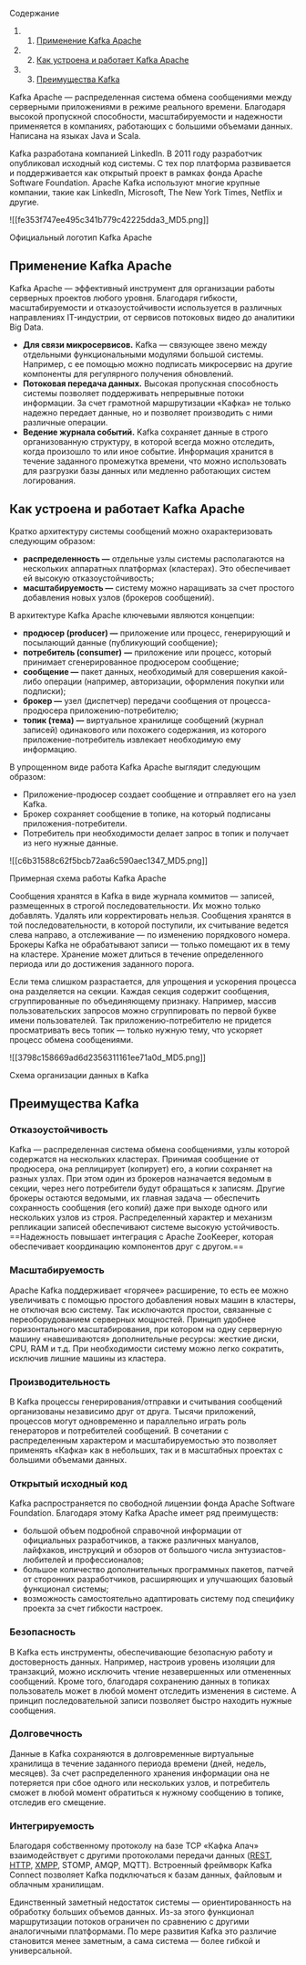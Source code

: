 Содержание

1. 1. [Применение Kafka Apache](https://blog.skillfactory.ru/glossary/kafka-apache/#применение-kafka-apache)
2. 2. [Как устроена и работает Kafka Apache](https://blog.skillfactory.ru/glossary/kafka-apache/#как-устроена-и-работает-kafka-apache)
3. 3. [Преимущества Kafka](https://blog.skillfactory.ru/glossary/kafka-apache/#преимущества-kafka)

Kafka Apache — распределенная система обмена сообщениями между серверными приложениями в режиме реального времени. Благодаря высокой пропускной способности, масштабируемости и надежности применяется в компаниях, работающих с большими объемами данных. Написана на языках Java и Scala.

Kafka разработана компанией LinkedIn. В 2011 году разработчик опубликовал исходный код системы. С тех пор платформа развивается и поддерживается как открытый проект в рамках фонда Apache Software Foundation. Apache Kafka используют многие крупные компании, такие как LinkedIn, Microsoft, The New York Times, Netflix и другие.

![[fe353f747ee495c341b779c42225dda3_MD5.png]]

Официальный логотип Kafka Apache
## Применение Kafka Apache

Kafka Apache — эффективный инструмент для организации работы серверных проектов любого уровня. Благодаря гибкости, масштабируемости и отказоустойчивости используется в различных направлениях IT-индустрии, от сервисов потоковых видео до аналитики Big Data.

- **Для связи микросервисов.** Kafka — связующее звено между отдельными функциональными модулями большой системы. Например, с ее помощью можно подписать микросервис на другие компоненты для регулярного получения обновлений.
- **Потоковая передача данных.** Высокая пропускная способность системы позволяет поддерживать непрерывные потоки информации. За счет грамотной маршрутизации «Кафка» не только надежно передает данные, но и позволяет производить с ними различные операции.
- **Ведение журнала событий.** Kafka сохраняет данные в строго организованную структуру, в которой всегда можно отследить, когда произошло то или иное событие. Информация хранится в течение заданного промежутка времени, что можно использовать для разгрузки базы данных или медленно работающих систем логирования.

## Как устроена и работает Kafka Apache

Кратко архитектуру системы сообщений можно охарактеризовать следующим образом:

- **распределенность —** отдельные узлы системы располагаются на нескольких аппаратных платформах (кластерах). Это обеспечивает ей высокую отказоустойчивость;
- **масштабируемость —** систему можно наращивать за счет простого добавления новых узлов (брокеров сообщений).

В архитектуре Kafka Apache ключевыми являются концепции:

- **продюсер (producer) —** приложение или процесс, генерирующий и посылающий данные (публикующий сообщение);
- **потребитель (consumer)** **—** приложение или процесс, который принимает сгенерированное продюсером сообщение;
- **сообщение —** пакет данных, необходимый для совершения какой-либо операции (например, авторизации, оформления покупки или подписки);
- **брокер —** узел (диспетчер) передачи сообщения от процесса-продюсера приложению-потребителю;
- **топик (тема)** **—** виртуальное хранилище сообщений (журнал записей) одинакового или похожего содержания, из которого приложение-потребитель извлекает необходимую ему информацию.

В упрощенном виде работа Kafka Apache выглядит следующим образом:

- Приложение-продюсер создает сообщение и отправляет его на узел Kafka.
- Брокер сохраняет сообщение в топике, на который подписаны приложения-потребители.
- Потребитель при необходимости делает запрос в топик и получает из него нужные данные.

![[c6b31588c62f5bcb72aa6c590aec1347_MD5.png]]

Примерная схема работы Kafka Apache

Сообщения хранятся в Kafka в виде журнала коммитов — записей, размещенных в строгой последовательности. Их можно только добавлять. Удалять или корректировать нельзя. Сообщения хранятся в той последовательности, в которой поступили, их считывание ведется слева направо, а отслеживание — по изменению порядкового номера. Брокеры Kafka не обрабатывают записи — только помещают их в тему на кластере. Хранение может длиться в течение определенного периода или до достижения заданного порога.

Если тема слишком разрастается, для упрощения и ускорения процесса она разделяется на секции. Каждая секция содержит сообщения, сгруппированные по объединяющему признаку. Например, массив пользовательских запросов можно сгруппировать по первой букве имени пользователей. Так приложению-потребителю не придется просматривать весь топик — только нужную тему, что ускоряет процесс обмена сообщениями.

![[3798c158669ad6d2356311161ee71a0d_MD5.png]]

Схема организации данных в Kafka

## Преимущества Kafka

### Отказоустойчивость

Kafka — распределенная система обмена сообщениями, узлы которой содержатся на нескольких кластерах. Принимая сообщение от продюсера, она реплицирует (копирует) его, а копии сохраняет на разных узлах. При этом один из брокеров назначается ведомым в секции, через него потребители будут обращаться к записям. Другие брокеры остаются ведомыми, их главная задача — обеспечить сохранность сообщения (его копий) даже при выходе одного или нескольких узлов из строя. Распределенный характер и механизм репликации записей обеспечивают системе высокую устойчивость. ==Надежность повышает интеграция с Apache ZooKeeper, которая обеспечивает координацию компонентов друг с другом.==

### Масштабируемость

Apache Kafka поддерживает «горячее» расширение, то есть ее можно увеличивать с помощью простого добавления новых машин в кластеры, не отключая всю систему. Так исключаются простои, связанные с переоборудованием серверных мощностей. Принцип удобнее горизонтального масштабирования, при котором на одну серверную машину «навешиваются» дополнительные ресурсы: жесткие диски, CPU, RAM и т.д. При необходимости систему можно легко сократить, исключив лишние машины из кластера.

### Производительность

В Kafka процессы генерирования/отправки и считывания сообщений организованы независимо друг от друга. Тысячи приложений, процессов могут одновременно и параллельно играть роль генераторов и потребителей сообщений. В сочетании с распределенным характером и масштабируемостью это позволяет применять «Кафка» как в небольших, так и в масштабных проектах с большими объемами данных.

### Открытый исходный код

Kafka распространяется по свободной лицензии фонда Apache Software Foundation. Благодаря этому Kafka Apache имеет ряд преимуществ:

- большой объем подробной справочной информации от официальных разработчиков, а также различных мануалов, лайфхаков, инструкций и обзоров от большого числа энтузиастов-любителей и профессионалов;
- большое количество дополнительных программных пакетов, патчей от сторонних разработчиков, расширяющих и улучшающих базовый функционал системы;
- возможность самостоятельно адаптировать систему под специфику проекта за счет гибкости настроек.

### Безопасность

В Kafka есть инструменты, обеспечивающие безопасную работу и достоверность данных. Например, настроив уровень изоляции для транзакций, можно исключить чтение незавершенных или отмененных сообщений. Кроме того, благодаря сохранению данных в топиках пользователь может в любой момент отследить изменения в системе. А принцип последовательной записи позволяет быстро находить нужные сообщения.

### Долговечность

Данные в Kafka сохраняются в долговременные виртуальные хранилища в течение заданного периода времени (дней, недель, месяцев). За счет распределенного хранения информации она не потеряется при сбое одного или нескольких узлов, и потребитель сможет в любой момент обратиться к нужному сообщению в топике, отследив его смещение.

### Интегрируемость

Благодаря собственному протоколу на базе TCP «Кафка Апач» взаимодействует с другими протоколами передачи данных ([REST](https://blog.skillfactory.ru/glossary/rest-api/), [HTTP](https://blog.skillfactory.ru/glossary/http/), [XMPP](https://blog.skillfactory.ru/glossary/xampp/), STOMP, AMQP, MQTT). Встроенный фреймворк Kafka Connect позволяет Kafka подключаться к базам данных, файловым и облачным хранилищам.

Единственный заметный недостаток системы — ориентированность на обработку больших объемов данных. Из-за этого функционал маршрутизации потоков ограничен по сравнению с другими аналогичными платформами. По мере развития Kafka это различие становится менее заметным, а сама система — более гибкой и универсальной.